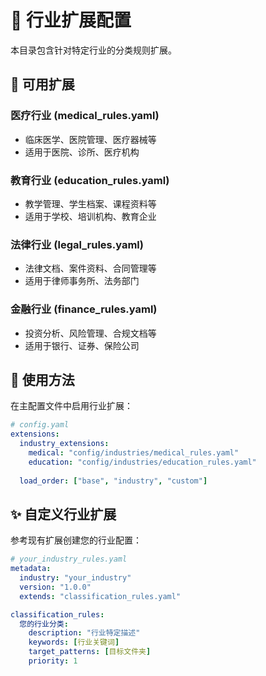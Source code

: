 # 🏢 行业扩展配置

本目录包含针对特定行业的分类规则扩展。

## 📁 可用扩展

### 医疗行业 (medical_rules.yaml)
- 临床医学、医院管理、医疗器械等
- 适用于医院、诊所、医疗机构

### 教育行业 (education_rules.yaml)
- 教学管理、学生档案、课程资料等
- 适用于学校、培训机构、教育企业

### 法律行业 (legal_rules.yaml)
- 法律文档、案件资料、合同管理等
- 适用于律师事务所、法务部门

### 金融行业 (finance_rules.yaml)
- 投资分析、风险管理、合规文档等
- 适用于银行、证券、保险公司

## 🚀 使用方法

在主配置文件中启用行业扩展：

```yaml
# config.yaml
extensions:
  industry_extensions:
    medical: "config/industries/medical_rules.yaml"
    education: "config/industries/education_rules.yaml"
  
  load_order: ["base", "industry", "custom"]
```

## ✨ 自定义行业扩展

参考现有扩展创建您的行业配置：

```yaml
# your_industry_rules.yaml
metadata:
  industry: "your_industry"
  version: "1.0.0"
  extends: "classification_rules.yaml"

classification_rules:
  您的行业分类:
    description: "行业特定描述"
    keywords: [行业关键词]
    target_patterns: [目标文件夹]
    priority: 1
``` 